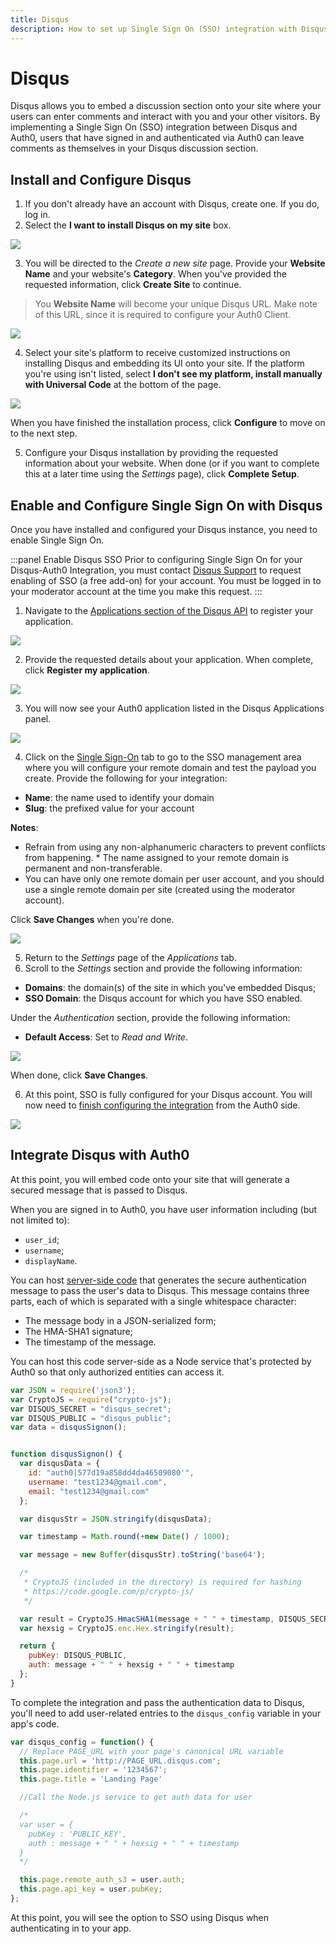 ```yaml
---
title: Disqus
description: How to set up Single Sign On (SSO) integration with Disqus.
---
```


# Disqus

Disqus allows you to embed a discussion section onto your site where your users can enter comments and interact with you and your other visitors. By implementing a Single Sign On (SSO) integration between Disqus and Auth0, users that have signed in and authenticated via Auth0 can leave comments as themselves in your Disqus discussion section.

## Install and Configure Disqus

1. If you don't already have an account with Disqus, create one. If you do, log in.
2. Select the **I want to install Disqus on my site** box.

  ![](/media/articles/integrations/disqus/disqus-on-site.png)

3. You will be directed to the *Create a new site* page. Provide your **Website Name** and your website's **Category**. When you've provided the requested information, click **Create Site** to continue.

  > You **Website Name** will become your unique Disqus URL. Make note of this URL, since it is required to configure your Auth0 Client.

  ![](/media/articles/integrations/disqus/create-new-site.png)

4. Select your site's platform to receive customized instructions on installing Disqus and embedding its UI onto your site. If the platform you're using isn't listed, select **I don't see my platform, install manually with Universal Code** at the bottom of the page.

  ![](/media/articles/integrations/disqus/platforms.png)

  When you have finished the installation process, click **Configure** to move on to the next step.

5. Configure your Disqus installation by providing the requested information about your website. When done (or if you want to complete this at a later time using the *Settings* page), click **Complete Setup**.

## Enable and Configure Single Sign On with Disqus

Once you have installed and configured your Disqus instance, you need to enable Single Sign On.

:::panel Enable Disqus SSO
Prior to configuring Single Sign On for your Disqus-Auth0 Integration, you must contact [Disqus Support](http://disqus.com/support/?article=contact_SSO) to request enabling of SSO (a free add-on) for your account. You must be logged in to your moderator account at the time you make this request.
:::

1. Navigate to the [Applications section of the Disqus API](https://disqus.com/api/applications/) to register your application.

  ![](/media/articles/integrations/disqus/register-api-app.png)

2. Provide the requested details about your application. When complete, click **Register my application**.

  ![](/media/articles/integrations/disqus/register.png)

3. You will now see your Auth0 application listed in the Disqus Applications panel.

  ![](/media/articles/integrations/disqus/register-api-app.png)

4. Click on the [Single Sign-On](https://disqus.com/api/sso/) tab to go to the SSO management area where you will configure your remote domain and test the payload you create. Provide the following for your integration:

  * **Name**: the name used to identify your domain
  * **Slug**: the prefixed value for your account

  **Notes**:

  * Refrain from using any non-alphanumeric characters to prevent conflicts from happening. * The name assigned to your remote domain is permanent and non-transferable.
  * You can have only one remote domain per user account, and you should use a single remote domain per site (created using the moderator account).

  Click **Save Changes** when you're done.

  ![](/media/articles/integrations/disqus/sso-config.png)

5. Return to the *Settings* page of the *Applications* tab.
6. Scroll to the *Settings* section and provide the following information:

  * **Domains**: the domain(s) of the site in which you've embedded Disqus;
  * **SSO Domain**: the Disqus account for which you have SSO enabled.

  Under the *Authentication* section, provide the following information:

  * **Default Access**: Set to *Read and Write*.

  ![](/media/articles/integrations/disqus/disqus-app-settings.png)

  When done, click **Save Changes**.

6. At this point, SSO is fully configured for your Disqus account. You will now need to [finish configuring the integration](https://help.disqus.com/customer/portal/articles/236206-single-sign-on) from the Auth0 side.

  ![](/media/articles/integrations/disqus/sso-config.png)

## Integrate Disqus with Auth0

At this point, you will embed code onto your site that will generate a secured message that is passed to Disqus.

When you are signed in to Auth0, you have user information including (but not limited to):

* `user_id`;
* `username`;
* `displayName`.

You can host [server-side code](https://github.com/disqus/DISQUS-API-Recipes/tree/master/sso) that generates the secure authentication message to pass the user's data to Disqus. This message contains three parts, each of which is separated with a single whitespace character:

* The message body in a JSON-serialized form;
* The HMA-SHA1 signature;
* The timestamp of the message.

You can host this code server-side as a Node service that's protected by Auth0 so that only authorized entities can access it.

```js
var JSON = require('json3');
var CryptoJS = require("crypto-js");
var DISQUS_SECRET = "disqus_secret";
var DISQUS_PUBLIC = "disqus_public";
var data = disqusSignon();


function disqusSignon() {
  var disqusData = {
    id: "auth0|577d19a858dd4da46509080'",
    username: "test1234@gmail.com",
    email: "test1234@gmail.com"
  };

  var disqusStr = JSON.stringify(disqusData);

  var timestamp = Math.round(+new Date() / 1000);

  var message = new Buffer(disqusStr).toString('base64');

  /*
   * CryptoJS (included in the directory) is required for hashing
   * https://code.google.com/p/crypto-js/
   */

  var result = CryptoJS.HmacSHA1(message + " " + timestamp, DISQUS_SECRET);
  var hexsig = CryptoJS.enc.Hex.stringify(result);

  return {
    pubKey: DISQUS_PUBLIC,
    auth: message + " " + hexsig + " " + timestamp
  };
}
```

To complete the integration and pass the authentication data to Disqus, you'll need to add user-related entries to the `disqus_config` variable in your app's code.

```js
var disqus_config = function() {
  // Replace PAGE_URL with your page's canonical URL variable
  this.page.url = 'http://PAGE_URL.disqus.com';
  this.page.identifier = '1234567';
  this.page.title = 'Landing Page'

  //Call the Node.js service to get auth data for user

  /*
  var user = {
    pubKey : 'PUBLIC_KEY',
    auth : message + " " + hexsig + " " + timestamp
  }
  */

  this.page.remote_auth_s3 = user.auth;
  this.page.api_key = user.pubKey;
};
```

At this point, you will see the option to SSO using Disqus when authenticating in to your app.
